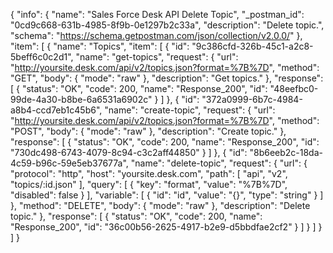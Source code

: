 {
  "info": {
    "name": "Sales Force Desk API Delete Topic",
    "_postman_id": "0cd9c668-631b-4985-8f9b-0e1297b2c33a",
    "description": "Delete topic.",
    "schema": "https://schema.getpostman.com/json/collection/v2.0.0/"
  },
  "item": [
    {
      "name": "Topics",
      "item": [
        {
          "id": "9c386cfd-326b-45c1-a2c8-5beff6c0c2d1",
          "name": "get-topics",
          "request": {
            "url": "http://yoursite.desk.com/api/v2/topics.json?format=%7B%7D",
            "method": "GET",
            "body": {
              "mode": "raw"
            },
            "description": "Get topics."
          },
          "response": [
            {
              "status": "OK",
              "code": 200,
              "name": "Response_200",
              "id": "48eefbc0-99de-4a30-b8be-6a6531a6902c"
            }
          ]
        },
        {
          "id": "372a0999-6b7c-4984-a8b4-ccd7eb1c45b6",
          "name": "create-topic",
          "request": {
            "url": "http://yoursite.desk.com/api/v2/topics.json?format=%7B%7D",
            "method": "POST",
            "body": {
              "mode": "raw"
            },
            "description": "Create topic."
          },
          "response": [
            {
              "status": "OK",
              "code": 200,
              "name": "Response_200",
              "id": "730dc498-6743-4079-8c94-c3c2aff44850"
            }
          ]
        },
        {
          "id": "8b6eeb2c-18da-4c59-b96c-59e5eb37677a",
          "name": "delete-topic",
          "request": {
            "url": {
              "protocol": "http",
              "host": "yoursite.desk.com",
              "path": [
                "api",
                "v2",
                "topics/:id.json"
              ],
              "query": [
                {
                  "key": "format",
                  "value": "%7B%7D",
                  "disabled": false
                }
              ],
              "variable": [
                {
                  "id": "id",
                  "value": "{}",
                  "type": "string"
                }
              ]
            },
            "method": "DELETE",
            "body": {
              "mode": "raw"
            },
            "description": "Delete topic."
          },
          "response": [
            {
              "status": "OK",
              "code": 200,
              "name": "Response_200",
              "id": "36c00b56-2625-4917-b2e9-d5bbdfae2cf2"
            }
          ]
        }
      ]
    }
  ]
}